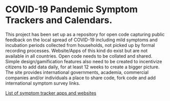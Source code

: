 # COVID-19 Pandemic Symptom Trackers and Calendars.

This project has been set up as a repository for open code capturing public feedback on the local spread of COVID-19 including mild symptoms and incubation periods collected from households, not picked up by formal recording processes. Website/Apps of this kind do exist but are not available in all countries. Open code needs to be collated and shared. Simple design/gamification features also need to be created to incentivize citizens to add data daily, for at least 12 weeks to create a bigger picture. The site provides international governments, academia, commercial companies and/or individuals a place to share code, fork code and add international symptom survey links.


[List of symptom tracker apps and websites](Symptom_tracker_apps_and_websites.md)
